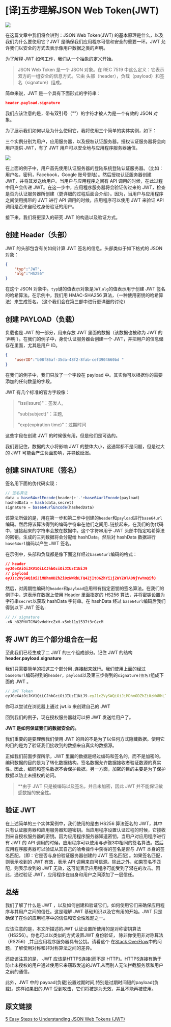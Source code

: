 # [译]五步理解JSON Web Token(JWT)

![](./images/jwt/16c75a2347188cfc.jpg)

在这篇文章中我们将会讲到：JSON Web Token(JWT) 的基本原理是什么，以及我们为什么要使用它？JWT 是确保我们应用程序可信和安全的重要一环。JWT 允许我们以安全的方式去表示像用户数据之类的声明。

为了解释 JWT 如何工作，我们从一个抽象的定义开始。

> JSON Web Token 是一个 JSON 对象。在 REC 7519 中这么定义：它表示双方的一组安全的信息方式。它由 头部（header），负载（payload）和签名（signature）组成。

简单来说，JWT 是一个具有下面形式的字符串：

```json
header.payload.signature
```

我们应该注意的是，带有双引号（""）的字符才被人为是一个有效的 JSON 对象。

为了展示我们如何以及为什么使用它，我将使用三个简单的实体实例，如下：

三个实例分别为用户，应用服务器，以及授权认证服务器。授权认证服务器将会向用户提供 JWT，有了 JWT 用户可以安全地与应用程序服务器通信。

![](./images/jwt/16c75a96efe00178.jpg)

在上面的例子中，用户首先使用认证服务器的登陆系统登陆认证服务器。（比如：用户名，密码，Facebook，Google 账号登陆）。然后授权认证服务器创建 JWT，并将其发送给用户。当用户与应用程序之间有 API 调用的时候，在此过程中用户会传递 JWT。在这一步中，应用程序服务器将会验证传过来的 JWT，检查是否为认证服务器所创建（更详细的过程后面会介绍）。因为，当用户与应用程序之间使用携带的 JWT 进行 API 调用的时候，应用程序可以使用 JWT 来验证 API 调用是否来自经过身份验证的用户。

接下来，我们将更深入的研究 JWT 的构造以及验证方式。

## 创建 Header（头部）

JWT 的头部包含有关如何计算 JWT 签名的信息。头部类似于如下格式的 JSON 对象：

```json
{
    "typ":"JWT",
    "alg":"HS256"
}
```

在这个 JSON 对象中。`typ`键的值表示对象是`JWT`,`alg`的值表示用于创建 JWT 签名的哈希算法。在示例中，我们用 HMAC-SHA256 算法，（一种使用密钥的哈希算法）来生成签名。（这个我们会在第三部中进行更详细的讨论）

## 创建 PAYLOAD（负载）

负载也是 JWT 的一部分，用来存放 JWT 里面的数据（该数据也被称为 JWT 的 ‘声明’）。在我们的例子中，身份认证服务器会创建一个 JWT，并把用户的信息储存在里面，尤其是用户 ID。

```json
{
    "userID":"b08f86af-35da-48f2-8fab-cef3904660bd "
}
```

在我们的例子中，我们只放了一个字段在 payload 中。其实你可以根据你的需要添加的任何数量的字段。

JWT 有几个标准的官方字段像：

> "iss(issure)"：签发人,
>
> "sub(subject)"：主题,
>
> "exp(expiration time)"：过期时间

这些字段在创建 JWT 的时候很有用，但是他们是可选的。

我们要记住，数据的大小将影响 JWT 的整体大小，这通常都不是问题，但是过大的 JWT 可能会产生负面影响，并导致延迟。

## 创建 SINATURE（签名）

签名用下面的伪代码实现：

```js
// 签名算法
data = base64urlEncode(header)+'.'+base64urlEncode(payload)
hashedData = hash(data,secret)
signature = base64urlEncode(hashedData)
```

该算法所做的是，用在第一步和第二步中创建的`header`和`payload`进行`base64url`编码。然后将该算法得到的编码字符串在他们之间用`.`链接起来。在我们的伪代码中，链接起来的字符串会放在数据中。这个字符串用于 JWT 头部中指定哈希算法的密钥。生成的三列数据将会分配给 hashData。然后对 hashData 数据进行 `base64url`编码以产生 JWT 签名。

在示例中，头部和负载都是像下面这样经过`base64url`编码的格式：

```json
// header
eyJ0eXAiOiJKV1QiLCJhbGciOiJIUzI1NiJ9 
// payload
eyJ1c2VySWQiOiJiMDhmODZhZi0zNWRhLTQ4ZjItOGZhYi1jZWYZOTA0NjYwYmQifQ
```

然后，对周期性编码的`header`和`payload`应用带有指定密钥的签名算法。在我们的例子中，这表示在数据上使用 Header 里面指定的 HS256 算法，并将密钥设置为字符串`secret`以获取 hashData 字符串。在 hashData 经过 `base64url`编码后我们得到以下 JWT 签名:

```js
// // signature
-xN_h82PHVTCMA9vdoHrcZxH-x5mb11y1537t3rGzcM
```

## 将 JWT 的三个部分组合在一起

至此我们已经生成了二 JWT 的三个组成部分。记住 JWT 的结构**header.payload.signature**

我们只需要简单的把这三个部分用`.`连接起来就行。我们使用上面的经过`base64url`编码得到的`header`，`payload`以及第三步得到的`signature(签名)`组成下面的 JWT 。

```js
// JWT Token 
eyJ0eXAiOiJKV1QiLCJhbGciOiJIUzI1NiJ9.eyJ1c2VySWQiOiJiMDhmODZhZi0zNWRhLTQ4ZjItOGZhYi1jZWYzOTA0NjYwYmQifQ.-xN_h82PHVTCMA9vdoHrcZxH-x5mb11y1537t3rGzcM
```

你可以尝试在浏览器上通过 jwt.io 来创建自己的 JWT

回到我们的例子，现在授权服务器就可以把 JWT 发送给用户了。

**JWT 是如何保证我们的数据安全的。**

我们重要的是要理解我们使用 JWT 的目的不是为了以任何方式隐藏数据。使用它的目的是为了验证我们接收到的数据来自真实的数据源。

正如我们前面步骤所示，JWT 里面的数据是经过编码和签名的，而不是加密的。编码数据的目的是为了转化数据结构。签名数据允许数据接收者验证数源的真实性。因此，编码和签名数据不会保护数据。另一方面，加密的目的主要是为了保护数据以防止未授权的访问。

> **由于 JWT 只是被编码以及签名，并且未加密，因此 JWT 并不能保证敏感数据的安全性。

## 验证 JWT 

在上述简单的三个实体案例中，我们使用的是由 HS256 算法签名的 JWT，其中只有认证服务器和应用服务器知道密钥。当应用程序设置认证过程的时候，它接收到来自授权服务器的密钥。因为应用程序服务器知道密钥，当用户对应用程序进行有 JWT 的 API 调用的时候，应用程序可以使用与步骤3中相同的签名算法。然后应用程序服务器可以验证从其自己的哈希操作中获得的签名是否与 JWT 本身的签名匹配。（即：它是否与身份验证服务器创建的 JWT 签名匹配）。如果签名匹配，则表示收到的 JWT 有效，表示 API 调用来自可信源。除此之外，如果签名不匹配，则表示收到的 JWT 无效，这可能表示应用程序可能受到了潜在的攻击。因此，通过验证 JWT，应用程序在自身和用户之间添加了一层信任。

## 总结

我们了解了什么是 JWT ，以及如何创建和验证它们，如何使用它们来确保应用程序与其用户之间的信任。这是理解 JWT 基础知识以及它有用的开始。JWT 只是确保了在你的应用程序中的信任和安全性难题之一。

应该注意的是，本文所描述的JWT 认证设置所使用的是对称密钥算法（HS256）。你也可以以类似的方式设置JWT 身份验证， 除非你使用非对称算法（RS256）,并且应用程序服务器具有公钥。请看这个 在[Stack OverFlow](https://link.juejin.im?target=https%3A%2F%2Fstackoverflow.com%2Fquestions%2F39239051%2Frs256-vs-hs256-whats-the-difference)中的问题，了解使用对称和非对称算法之间的差异。

还应该注意的是， JWT 应该是HTTPS连接(而不是 HTTP)。HTTPS连接有助于防止未授权的用户通过使用它来窃取发送的JWT,从而别人无法拦截服务器和用户之前的通信。

此外，JWT 中的 payoad(负载)设置过期时间,特别是过期时间短的payload(负载)。这样如果旧的JWT 受到攻击，它们将被是为无效，并且不能再被使用。

## 原文链接

[5 Easy Steps to Understanding JSON Web Tokens (JWT)](https://link.juejin.im/?target=https%3A%2F%2Fmedium.com%2Fvandium-software%2F5-easy-steps-to-understanding-json-web-tokens-jwt-1164c0adfcec)

